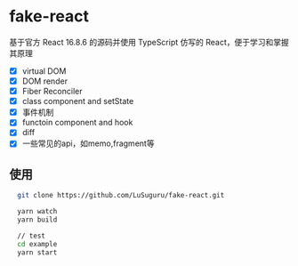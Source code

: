 # fake-react

基于官方 React 16.8.6 的源码并使用 TypeScript 仿写的 React，便于学习和掌握其原理

- [x] virtual DOM
- [x] DOM render
- [x] Fiber Reconciler
- [x] class component and setState
- [x] 事件机制
- [x] functoin component and hook
- [x] diff 
- [x] 一些常见的api，如memo,fragment等

## 使用
``` sh
  git clone https://github.com/LuSuguru/fake-react.git

  yarn watch
  yarn build

  // test
  cd example
  yarn start
````